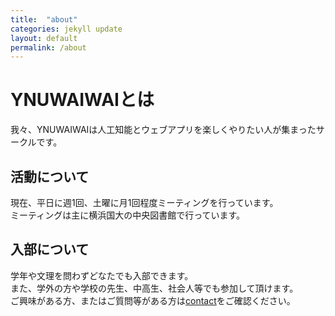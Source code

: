 ```yaml
---
title:  "about"
categories: jekyll update
layout: default
permalink: /about
---
```


# YNUWAIWAIとは
我々、YNUWAIWAIは人工知能とウェブアプリを楽しくやりたい人が集まったサークルです。

## 活動について
現在、平日に週1回、土曜に月1回程度ミーティングを行っています。  
ミーティングは主に横浜国大の中央図書館で行っています。

## 入部について
学年や文理を問わずどなたでも入部できます。  
また、学外の方や学校の先生、中高生、社会人等でも参加して頂けます。  
ご興味がある方、またはご質問等がある方は[contact](/contact)をご確認ください。
